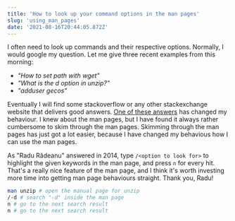 ```yaml
---
title: 'How to look up your command options in the man pages'
slug: 'using_man_pages'
date: '2021-08-16T20:44:05.872Z'
---
```


I often need to look up commands and their respective options. Normally, I would google my question. Let me give three recent examples from this morning: 

- _"How to set path with wget"_
- _"What is the d option in unzip?"_
- _"adduser gecos"_

Eventually I will find some stackoverflow or any other stackexchange website that delivers good answers. [One of these answers](https://askubuntu.com/questions/420784/what-do-the-disabled-login-and-gecos-options-of-adduser-command-stand) has changed my behaviour. I knew about the man pages, but I have found it always rather cumbersome to skim through the man pages. Skimming through the man pages has just got a lot easier, because I have changed my behavious how I can use the man pages. 

As "Radu Rădeanu" answered in 2014, type `/<option to look for>` to highlight the given keywords in the man page, and press `n` for every hit. That's a really nice feature of the man page, and I think it's worth investing more time into getting man page behaviours straight. Thank you, Radu!

```bash
man unzip # open the manual page for unzip
/-d # search "-d" inside the man page
n # go to the next search result
n # go to the next search result
```